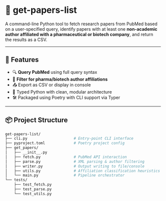 # 🧬 get-papers-list

A command-line Python tool to fetch research papers from PubMed based on a user-specified query, identify papers with at least one **non-academic author affiliated with a pharmaceutical or biotech company**, and return the results as a CSV.

---

## 🚀 Features

- 🔍 **Query PubMed** using full query syntax
- 🧠 **Filter for pharma/biotech author affiliations**
- 📤 Export as CSV or display in console
- 🧪 Typed Python with clean, modular architecture
- 🛠️ Packaged using Poetry with CLI support via Typer

---

## 📦 Project Structure

```bash
get-papers-list/
├── cli.py                     # Entry-point CLI interface
├── pyproject.toml             # Poetry project config
├── get_papers/
│   ├── __init__.py
│   ├── fetch.py               # PubMed API interaction
│   ├── parse.py               # XML parsing & author filtering
│   ├── writer.py              # Output writing to file/console
│   ├── utils.py               # Affiliation classification heuristics
│   └── main.py                # Pipeline orchestrator
└── tests/
    ├── test_fetch.py
    ├── test_parse.py
    └── test_utils.py
